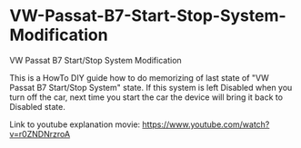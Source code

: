 # VW-Passat-B7-Start-Stop-System-Modification
VW Passat B7 Start/Stop System Modification

This is a HowTo DIY guide how to do memorizing of last state of "VW Passat B7 Start/Stop System" state. 
If this system is left Disabled when you turn off the car, next time you start the car the device will bring it back to Disabled state.

Link to youtube explanation movie: https://www.youtube.com/watch?v=r0ZNDNrzroA 
